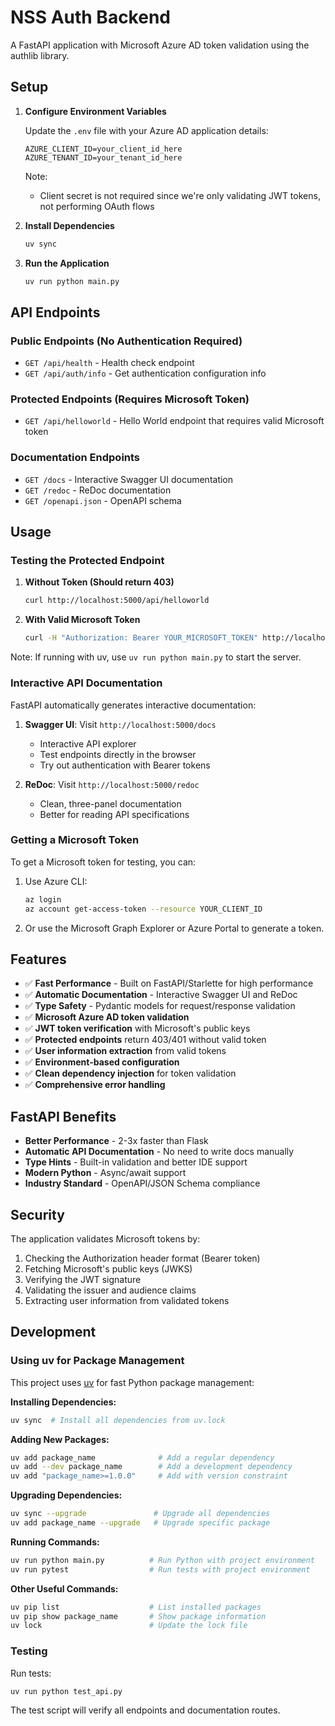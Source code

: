 # NSS Auth Backend

A FastAPI application with Microsoft Azure AD token validation using the authlib library.

## Setup

1. **Configure Environment Variables**
   
   Update the `.env` file with your Azure AD application details:
   ```
   AZURE_CLIENT_ID=your_client_id_here
   AZURE_TENANT_ID=your_tenant_id_here
   ```

   Note: 
   - Client secret is not required since we're only validating JWT tokens, not performing OAuth flows

2. **Install Dependencies**
   ```bash
   uv sync
   ```

3. **Run the Application**
   ```bash
   uv run python main.py
   ```

## API Endpoints

### Public Endpoints (No Authentication Required)

- `GET /api/health` - Health check endpoint
- `GET /api/auth/info` - Get authentication configuration info

### Protected Endpoints (Requires Microsoft Token)

- `GET /api/helloworld` - Hello World endpoint that requires valid Microsoft token

### Documentation Endpoints

- `GET /docs` - Interactive Swagger UI documentation
- `GET /redoc` - ReDoc documentation
- `GET /openapi.json` - OpenAPI schema

## Usage

### Testing the Protected Endpoint

1. **Without Token (Should return 403)**
   ```bash
   curl http://localhost:5000/api/helloworld
   ```

2. **With Valid Microsoft Token**
   ```bash
   curl -H "Authorization: Bearer YOUR_MICROSOFT_TOKEN" http://localhost:5000/api/helloworld
   ```

Note: If running with uv, use `uv run python main.py` to start the server.

### Interactive API Documentation

FastAPI automatically generates interactive documentation:

1. **Swagger UI**: Visit `http://localhost:5000/docs`
   - Interactive API explorer
   - Test endpoints directly in the browser
   - Try out authentication with Bearer tokens

2. **ReDoc**: Visit `http://localhost:5000/redoc`
   - Clean, three-panel documentation
   - Better for reading API specifications

### Getting a Microsoft Token

To get a Microsoft token for testing, you can:

1. Use Azure CLI:
   ```bash
   az login
   az account get-access-token --resource YOUR_CLIENT_ID
   ```

2. Or use the Microsoft Graph Explorer or Azure Portal to generate a token.

## Features

- ✅ **Fast Performance** - Built on FastAPI/Starlette for high performance
- ✅ **Automatic Documentation** - Interactive Swagger UI and ReDoc
- ✅ **Type Safety** - Pydantic models for request/response validation
- ✅ **Microsoft Azure AD token validation**
- ✅ **JWT token verification** with Microsoft's public keys
- ✅ **Protected endpoints** return 403/401 without valid token
- ✅ **User information extraction** from valid tokens
- ✅ **Environment-based configuration**
- ✅ **Clean dependency injection** for token validation
- ✅ **Comprehensive error handling**

## FastAPI Benefits

- **Better Performance** - 2-3x faster than Flask
- **Automatic API Documentation** - No need to write docs manually
- **Type Hints** - Built-in validation and better IDE support
- **Modern Python** - Async/await support
- **Industry Standard** - OpenAPI/JSON Schema compliance

## Security

The application validates Microsoft tokens by:
1. Checking the Authorization header format (Bearer token)
2. Fetching Microsoft's public keys (JWKS)
3. Verifying the JWT signature
4. Validating the issuer and audience claims
5. Extracting user information from validated tokens

## Development

### Using uv for Package Management

This project uses [uv](https://github.com/astral-sh/uv) for fast Python package management:

**Installing Dependencies:**
```bash
uv sync  # Install all dependencies from uv.lock
```

**Adding New Packages:**
```bash
uv add package_name              # Add a regular dependency
uv add --dev package_name        # Add a development dependency
uv add "package_name>=1.0.0"     # Add with version constraint
```

**Upgrading Dependencies:**
```bash
uv sync --upgrade               # Upgrade all dependencies
uv add package_name --upgrade   # Upgrade specific package
```

**Running Commands:**
```bash
uv run python main.py          # Run Python with project environment
uv run pytest                  # Run tests with project environment
```

**Other Useful Commands:**
```bash
uv pip list                    # List installed packages
uv pip show package_name       # Show package information
uv lock                        # Update the lock file
```

### Testing

Run tests:
```bash
uv run python test_api.py
```

The test script will verify all endpoints and documentation routes.